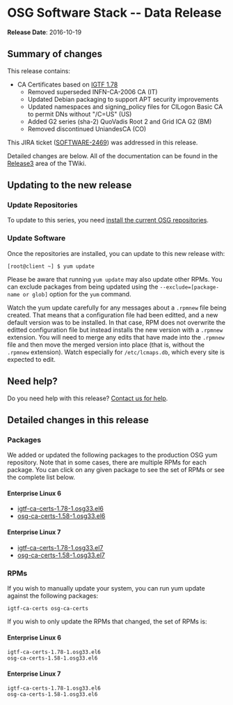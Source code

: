 OSG Software Stack -- Data Release
==================================

**Release Date**: 2016-10-19

Summary of changes
------------------

This release contains:

-   CA Certificates based on [IGTF 1.78](http://dist.eugridpma.info/distribution/igtf/current/CHANGES)
    -   Removed superseded INFN-CA-2006 CA (IT)
    -   Updated Debian packaging to support APT security improvements
    -   Updated namespaces and signing\_policy files for CILogon Basic CA to permit DNs without "/C=US" (US)
    -   Added G2 series (sha-2) QuoVadis Root 2 and Grid ICA G2 (BM)
    -   Removed discontinued UniandesCA (CO)

This JIRA ticket ([SOFTWARE-2469](https://jira.opensciencegrid.org/browse/SOFTWARE-2469)) was addressed in this release.

Detailed changes are below. All of the documentation can be found in the [Release3](https://twiki.grid.iu.edu/bin/view/Documentation/Release3/) area of the TWiki.

Updating to the new release
---------------------------

### Update Repositories

To update to this series, you need [install the current OSG repositories](../../common/yum#install-osg-repositories).

### Update Software

Once the repositories are installed, you can update to this new release with:

``` console
[root@client ~] $ yum update
```

<span class="twiki-macro NOTE"></span> Please be aware that running `yum update` may also update other RPMs. You can exclude packages from being updated using the `--exclude=[package-name or glob]` option for the `yum` command.

<span class="twiki-macro NOTE"></span> Watch the yum update carefully for any messages about a `.rpmnew` file being created. That means that a configuration file had been editted, and a new default version was to be installed. In that case, RPM does not overwrite the editted configuration file but instead installs the new version with a `.rpmnew` extension. You will need to merge any edits that have made into the `.rpmnew` file and then move the merged version into place (that is, without the `.rpmnew` extension). Watch especially for `/etc/lcmaps.db`, which every site is expected to edit.

Need help?
----------

Do you need help with this release? [Contact us for help](../../common/help).

Detailed changes in this release
--------------------------------

### Packages

We added or updated the following packages to the production OSG yum repository. Note that in some cases, there are multiple RPMs for each package. You can click on any given package to see the set of RPMs or see the complete list below.

#### Enterprise Linux 6

-   [igtf-ca-certs-1.78-1.osg33.el6](https://koji-hub.batlab.org/koji/search?match=glob&type=build&terms=igtf-ca-certs-1.78-1.osg33.el6)
-   [osg-ca-certs-1.58-1.osg33.el6](https://koji-hub.batlab.org/koji/search?match=glob&type=build&terms=osg-ca-certs-1.58-1.osg33.el6)

#### Enterprise Linux 7

-   [igtf-ca-certs-1.78-1.osg33.el7](https://koji-hub.batlab.org/koji/search?match=glob&type=build&terms=igtf-ca-certs-1.78-1.osg33.el7)
-   [osg-ca-certs-1.58-1.osg33.el7](https://koji-hub.batlab.org/koji/search?match=glob&type=build&terms=osg-ca-certs-1.58-1.osg33.el7)

### RPMs

If you wish to manually update your system, you can run yum update against the following packages:

    igtf-ca-certs osg-ca-certs

If you wish to only update the RPMs that changed, the set of RPMs is:

#### Enterprise Linux 6

``` file
igtf-ca-certs-1.78-1.osg33.el6
osg-ca-certs-1.58-1.osg33.el6
```

#### Enterprise Linux 7

``` file
igtf-ca-certs-1.78-1.osg33.el6
osg-ca-certs-1.58-1.osg33.el6
```

